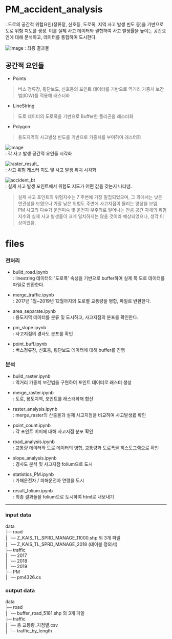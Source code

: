 # PM_accident_analysis
: 도로의 공간적 위험요인(정류장, 신호등, 도로폭, 지역 사고 발생 빈도 등)을 기반으로 도로 위험 지도를 생성. 이를 실제 사고 데이터와 결합하여 사고 발생률을 높이는 공간요인에 대해 분석하고, 데이터를 통합하여 도시한다.

![image](https://github.com/Hegale/PM_accident_analysis/assets/92227496/6eac195c-5d3a-4b6e-8894-5f2366038c7c)
: 최종 결과물
    

     
## 공간적 요인들
- Points
> 버스 정류장, 횡단보도, 신호등의 포인트 데이터를 기반으로 역거리 가중치 보간법(IDW)를 적용해 래스터화

- LineString
> 도로 데이터의 도로폭을 기반으로 Buffer한 폴리곤을 래스터화

- Polygon
> 용도지역의 사고발생 빈도를 기반으로 가중치를 부여하여 래스터화
   
![image](https://github.com/Hegale/PM_accident_analysis/assets/92227496/9025b156-4de6-45bf-b633-4812b98302ed)   
: 각 사고 발생 공간적 요인들 시각화
   
![raster_result_](https://github.com/Hegale/PM_accident_analysis/assets/92227496/b07703c8-8674-4aca-b5c0-26f36e9793ea)   
: 사고 위험 래스터 지도 및 사고 발생 위치 시각화
   
![accident_bt](https://github.com/Hegale/PM_accident_analysis/assets/92227496/4882275e-7a57-4404-bdb8-ccb20ffa2a99)   
: 실제 사고 발생 포인트에서 위험도 지도가 어떤 값을 갖는지 나타냄.   
> 실제 사고 포인트의 위험지수는 7 주변에 가장 밀집되었으며, 그 외에서는 낮은 연관성을 보였으나 가장 낮은 위험도 주변에 사고지점이 몰리는 양상을 보임. PM 사고의 다수가 운전미숙 및 운전자 부주의로 일어나는 만큼 공간 자체의 위험지수와 실제 사고 발생률이 크게 일치하지는 않을 것이라 예상되었으나, 생각 이상이었음.
   
   
# files
   
### 전처리

- build_road.ipynb   
: linestring 데이터의 '도로폭' 속성을 기반으로 buffer하여 실제 폭 도로 데이터를 파일로 반환한다.

- merge_traffic.ipynb   
: 2017년 1월~2019년 12월까지의 도로별 교통량을 병합, 파일로 반환한다.

- area_separate.ipynb   
: 용도지역 데이터를 분류 및 도시하고, 사고지점의 분포를 확인한다.

- pm_slope.ipynb   
: 사고지점의 경사도 분포를 확인

- point_buff.ipynb   
: 버스정류장, 신호등, 횡단보도 데이터에 대해 buffer를 진행

### 분석

- build_raster.ipynb   
: 역거리 가중치 보간법을 구현하여 포인트 데이터로 래스터 생성

- merge_raster.ipynb   
: 도로, 용도지역, 포인트를 래스터화해 합산

- raster_analysis.ipynb   
: merge_raster의 산출물과 실제 사고지점을 비교하여 사고발생률 확인

- point_count.ipynb   
: 각 포인트 버퍼에 대해 사고지점 분포 확인

- road_analysis.ipynb   
: 교통량 데이터와 도로 데이터의 병합, 교통량과 도로폭을 히스토그램으로 확인

- slope_analysis.ipynb   
: 경사도 분석 및 사고지점 folium으로 도시

- statistics_PM.ipynb   
: 가해운전자 / 피해운전자 연령을 도시

- result_folium.ipynb   
: 최종 결과들을 folium으로 도시하여 html로 내보내기

---

### input data

data   
├─ road   
│  └─ Z_KAIS_TL_SPRD_MANAGE_11000.shp 외 3개 파일    
│  └─ Z_KAIS_TL_SPRD_MANAGE_2018 (테이블 정의서)     
├─ traffic    
│  └─ 2017    
│  └─ 2018   
│  └─ 2019   
├─ PM   
│  └─ pm4326.cs   
 
### output data
 
data   
├─ road   
│  └─ buffer_road_5181.shp 외 3개 파일   
├─ traffic   
│  └─ 총 교통량_지점별.csv   
│  └─ traffic_by_length   
